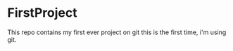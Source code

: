 # FirstProject
This repo contains my first ever project on git
this is the first time, i'm using git.
